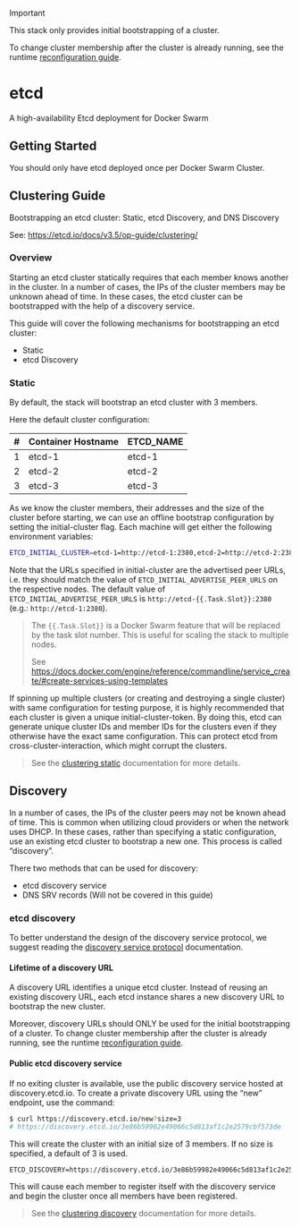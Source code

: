 > [!IMPORTANT]
> This stack only provides initial bootstrapping of a cluster. 
> 
> To change cluster membership after the cluster is already running, see the runtime [reconfiguration guide][reconfiguration-guide].

# etcd
A high-availability Etcd deployment for Docker Swarm

## Getting Started

You should only have etcd deployed once per Docker Swarm Cluster.

## Clustering Guide
Bootstrapping an etcd cluster: Static, etcd Discovery, and DNS Discovery

See: https://etcd.io/docs/v3.5/op-guide/clustering/

### Overview

Starting an etcd cluster statically requires that each member knows another in the cluster. In a number of cases, the IPs of the cluster members may be unknown ahead of time. In these cases, the etcd cluster can be bootstrapped with the help of a discovery service.

This guide will cover the following mechanisms for bootstrapping an etcd cluster:
- Static
- etcd Discovery

### Static

By default, the stack will bootstrap an etcd cluster with 3 members. 

Here the default cluster configuration:

| #   | Container Hostname | ETCD_NAME |
| --- | ------------------ | --------- |
| 1   | etcd-1             | etcd-1    |
| 2   | etcd-2             | etcd-2    |
| 3   | etcd-3             | etcd-3    |

As we know the cluster members, their addresses and the size of the cluster before starting, we can use an offline bootstrap configuration by setting the initial-cluster flag. Each machine will get either the following environment variables:

```sh
ETCD_INITIAL_CLUSTER=etcd-1=http://etcd-1:2380,etcd-2=http://etcd-2:2380,etcd-3=http://etcd-3:2380
```

Note that the URLs specified in initial-cluster are the advertised peer URLs, i.e. they should match the value of `ETCD_INITIAL_ADVERTISE_PEER_URLS` on the respective nodes. The default value of `ETCD_INITIAL_ADVERTISE_PEER_URLS` is `http://etcd-{{.Task.Slot}}:2380` (e.g.: `http://etcd-1:2380`).

> The `{{.Task.Slot}}` is a Docker Swarm feature that will be replaced by the task slot number. This is useful for scaling the stack to multiple nodes.
> 
> See https://docs.docker.com/engine/reference/commandline/service_create/#create-services-using-templates

If spinning up multiple clusters (or creating and destroying a single cluster) with same configuration for testing purpose, it is highly recommended that each cluster is given a unique initial-cluster-token. By doing this, etcd can generate unique cluster IDs and member IDs for the clusters even if they otherwise have the exact same configuration. This can protect etcd from cross-cluster-interaction, which might corrupt the clusters.


> See the [clustering static][clustering-static] documentation for more details.

## Discovery

In a number of cases, the IPs of the cluster peers may not be known ahead of time. This is common when utilizing cloud providers or when the network uses DHCP. In these cases, rather than specifying a static configuration, use an existing etcd cluster to bootstrap a new one. This process is called “discovery”.

There two methods that can be used for discovery:
- etcd discovery service
- DNS SRV records (Will not be covered in this guide)

### etcd discovery
To better understand the design of the discovery service protocol, we suggest reading the [discovery service protocol][discovery-service-protocol] documentation.

#### Lifetime of a discovery URL 
A discovery URL identifies a unique etcd cluster. Instead of reusing an existing discovery URL, each etcd instance shares a new discovery URL to bootstrap the new cluster.

Moreover, discovery URLs should ONLY be used for the initial bootstrapping of a cluster. To change cluster membership after the cluster is already running, see the runtime [reconfiguration guide][reconfiguration-guide].

#### Public etcd discovery service
If no exiting cluster is available, use the public discovery service hosted at discovery.etcd.io. To create a private discovery URL using the “new” endpoint, use the command:

```sh
$ curl https://discovery.etcd.io/new?size=3
# https://discovery.etcd.io/3e86b59982e49066c5d813af1c2e2579cbf573de
```

This will create the cluster with an initial size of 3 members. If no size is specified, a default of 3 is used.

```
ETCD_DISCOVERY=https://discovery.etcd.io/3e86b59982e49066c5d813af1c2e2579cbf573de
```

This will cause each member to register itself with the discovery service and begin the cluster once all members have been registered.

> See the [clustering discovery][clustering-discovery] documentation for more details.

<!-- Links -->
[discovery-service-protocol]: https://etcd.io/docs/v3.5/dev-internal/discovery_protocol/
[reconfiguration-guide]: https://etcd.io/docs/v3.5/op-guide/runtime-configuration/
[clustering-static]: https://etcd.io/docs/v3.5/op-guide/clustering/#static
[clustering-discovery]: https://etcd.io/docs/v3.5/op-guide/clustering/#discovery
